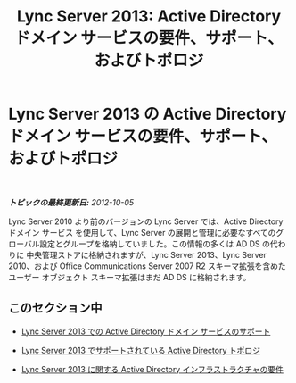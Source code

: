 ﻿---
title: 'Lync Server 2013: Active Directory ドメイン サービスの要件、サポート、およびトポロジ'
TOCTitle: Active Directory ドメイン サービスの要件、サポート、およびトポロジ
ms:assetid: 95bd160f-bcea-4014-a050-8a3cd2f699c8
ms:mtpsurl: https://technet.microsoft.com/ja-jp/library/Gg398760(v=OCS.15)
ms:contentKeyID: 48272901
ms.date: 05/19/2016
mtps_version: v=OCS.15
ms.translationtype: HT
---

# Lync Server 2013 の Active Directory ドメイン サービスの要件、サポート、およびトポロジ

 

_**トピックの最終更新日:** 2012-10-05_

Lync Server 2010 より前のバージョンの Lync Server では、Active Directory ドメイン サービス を使用して、Lync Server の展開と管理に必要なすべてのグローバル設定とグループを格納していました。この情報の多くは AD DS の代わりに 中央管理ストアに格納されますが、Lync Server 2013、Lync Server 2010、および Office Communications Server 2007 R2 スキーマ拡張を含めたユーザー オブジェクト スキーマ拡張はまだ AD DS に格納されます。

## このセクション中

  - [Lync Server 2013 での Active Directory ドメイン サービスのサポート](lync-server-2013-active-directory-domain-services-support.md)

  - [Lync Server 2013 でサポートされている Active Directory トポロジ](lync-server-2013-supported-active-directory-topologies.md)

  - [Lync Server 2013 に関する Active Directory インフラストラクチャの要件](lync-server-2013-active-directory-infrastructure-requirements.md)

